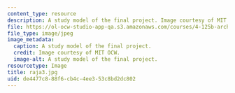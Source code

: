 ```yaml
---
content_type: resource
description: A study model of the final project. Image courtesy of MIT OCW.
file: https://ol-ocw-studio-app-qa.s3.amazonaws.com/courses/4-125b-architecture-studio-building-in-landscapes-fall-2005/de4477c888f6cb4c4ee353c8bd2dc802_raja3.jpg
file_type: image/jpeg
image_metadata:
  caption: A study model of the final project.
  credit: Image courtesy of MIT OCW.
  image-alt: A study model of the final project.
resourcetype: Image
title: raja3.jpg
uid: de4477c8-88f6-cb4c-4ee3-53c8bd2dc802
---
```

